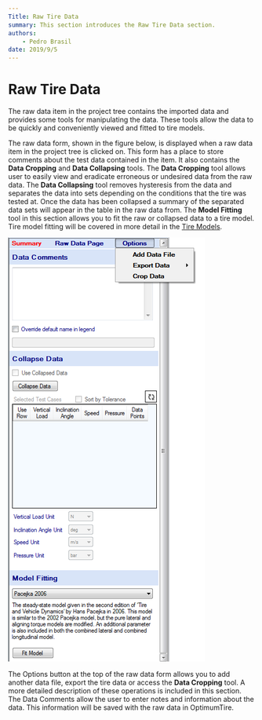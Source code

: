 ```yaml
---
Title: Raw Tire Data
summary: This section introduces the Raw Tire Data section.
authors:
    - Pedro Brasil   
date: 2019/9/5
---
```


# Raw Tire Data

The raw data item in the project tree contains the imported data and provides some tools for manipulating the data. These tools allow the data to be quickly and conveniently viewed and fitted to tire models.

The raw data form, shown in the figure below, is displayed when a raw data item in the project tree is clicked on. This form has a place to store comments about the test data contained in the item. It also contains the __Data Cropping__ and __Data Collapsing__ tools. The __Data Cropping__ tool allows user to easily view and eradicate erroneous or undesired data from the raw data. The __Data Collapsing__ tool removes hysteresis from the data and separates the data into sets depending on the conditions that the tire was tested at. Once the data has been collapsed a summary of the separated data sets will appear in the table in the raw data from. The __Model Fitting__ tool in this section allows you to fit the raw or collapsed data to a tire model. Tire model fitting will be covered in more detail in the [Tire Models](../4_Tire_Models/4_Tire_Models.md).

![Raw Tire Data Form Before Collapsing](../img/3_Raw_Tire_Data/3_raw_tire_data_form_before_collapsing.png)

The Options button at the top of the raw data form allows you to add another data file, export the tire data or access the __Data Cropping__ tool. A more detailed description of these operations is included in this section. The Data Comments allow the user to enter notes and information about the data. This information will be saved with the raw data in OptimumTire.
